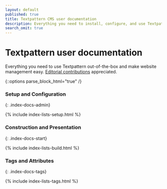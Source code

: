 ```yaml
---
layout: default
published: true
title: Textpattern CMS user documentation
description: Everything you need to install, configure, and use Textpattern out-of-the-box; build flexible and powerful websites; and make website management easy.
search_omit: true
---
```


# Textpattern user documentation

Everything you need to use Textpattern out-of-the-box and make website management easy. [Editorial contributions](https://github.com/textpattern/textpattern.github.io/blob/master/README.md) appreciated.

{::options parse_block_html="true" /}

<div class="layout-container index-docs">
<section class="layout-3col">

### Setup and Configuration
{: .index-docs-admin}

{% include index-lists-setup.html %}

</section>
<section class="layout-3col">

### Construction and Presentation
{: .index-docs-start}

{% include index-lists-build.html %}

</section>
<section class="layout-3col">

### Tags and Attributes
{: .index-docs-tags}

{% include index-lists-tags.html %}

</section>
</div>
